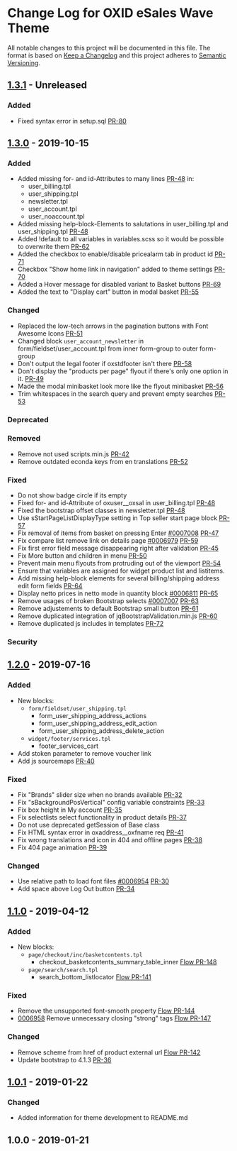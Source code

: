 # Change Log for OXID eSales Wave Theme

All notable changes to this project will be documented in this file.
The format is based on [Keep a Changelog](http://keepachangelog.com/)
and this project adheres to [Semantic Versioning](http://semver.org/).

## [1.3.1] - Unreleased

### Added
- Fixed syntax error in setup.sql [PR-80](https://github.com/OXID-eSales/wave-theme/pull/80) 

## [1.3.0] - 2019-10-15

### Added
- Added missing for- and id-Attributes to many lines [PR-48](https://github.com/OXID-eSales/wave-theme/pull/48) 
in: 
  - user_billing.tpl
  - user_shipping.tpl
  - newsletter.tpl
  - user_account.tpl
  - user_noaccount.tpl
- Added missing help-block-Elements to salutations in user_billing.tpl and user_shipping.tpl [PR-48](https://github.com/OXID-eSales/wave-theme/pull/48)
- Added !default to all variables in variables.scss so it would be possible to overwrite them [PR-62](https://github.com/OXID-eSales/wave-theme/pull/62)
- Added the checkbox to enable/disable pricealarm tab in product id [PR-71](https://github.com/OXID-eSales/wave-theme/pull/71)
- Checkbox "Show home link in navigation" added to theme settings [PR-70](https://github.com/OXID-eSales/wave-theme/pull/70)
- Added a Hover message for disabled variant to Basket buttons [PR-69](https://github.com/OXID-eSales/wave-theme/pull/69)
- Added the text to "Display cart" button in modal basket [PR-55](https://github.com/OXID-eSales/wave-theme/pull/55)

### Changed
- Replaced the low-tech arrows in the pagination buttons with Font Awesome Icons [PR-51](https://github.com/OXID-eSales/wave-theme/pull/51)
- Changed block ``user_account_newsletter`` in form/fieldset/user_account.tpl from inner form-group to outer form-group
- Don't output the legal footer if oxstdfooter isn't there [PR-58](https://github.com/OXID-eSales/wave-theme/pull/58)
- Don't display the "products per page" flyout if there's only one option in it. [PR-49](https://github.com/OXID-eSales/wave-theme/pull/49)
- Made the modal minibasket look more like the flyout minibasket [PR-56](https://github.com/OXID-eSales/wave-theme/pull/56)
- Trim whitespaces in the search query and prevent empty searches [PR-53](https://github.com/OXID-eSales/wave-theme/pull/53)

### Deprecated

### Removed
- Remove not used scripts.min.js [PR-42](https://github.com/OXID-eSales/wave-theme/pull/42)
- Remove outdated econda keys from en translations [PR-52](https://github.com/OXID-eSales/wave-theme/pull/52)

### Fixed
- Do not show badge circle if its empty
- Fixed for- and id-Attribute of oxuser__oxsal in user_billing.tpl [PR-48](https://github.com/OXID-eSales/wave-theme/pull/48)
- Fixed the bootstrap offset classes in newsletter.tpl [PR-48](https://github.com/OXID-eSales/wave-theme/pull/48)
- Use sStartPageListDisplayType setting in Top seller start page block [PR-57](https://github.com/OXID-eSales/wave-theme/pull/57)
- Fix removal of items from basket on pressing Enter [#0007008](https://bugs.oxid-esales.com/view.php?id=7008) [PR-47](https://github.com/OXID-eSales/wave-theme/pull/47)
- Fix compare list remove link on details page [#0006979](https://bugs.oxid-esales.com/view.php?id=6979) [PR-59](https://github.com/OXID-eSales/wave-theme/pull/59)
- Fix first error field message disappearing right after validation [PR-45](https://github.com/OXID-eSales/wave-theme/pull/45)
- Fix More button and children in menu [PR-50](https://github.com/OXID-eSales/wave-theme/pull/50)
- Prevent main menu flyouts from protruding out of the viewport [PR-54](https://github.com/OXID-eSales/wave-theme/pull/54)
- Ensure that variables are assigned for widget product list and listitems.
- Add missing help-block elements for several billing/shipping address edit form fields [PR-64](https://github.com/OXID-eSales/wave-theme/pull/64)
- Display netto prices in netto mode in quantity block [#0006811](https://bugs.oxid-esales.com/view.php?id=6811) [PR-65](https://github.com/OXID-eSales/wave-theme/pull/65)
- Remove usages of broken Bootstrap selects [#0007007](https://bugs.oxid-esales.com/view.php?id=7007) [PR-63](https://github.com/OXID-eSales/wave-theme/pull/63)
- Remove adjustements to default Bootstrap small button [PR-61](https://github.com/OXID-eSales/wave-theme/pull/61)
- Remove duplicated integration of jqBootstrapValidation.min.js [PR-60](https://github.com/OXID-eSales/wave-theme/pull/60)
- Remove duplicated js includes in templates [PR-72](https://github.com/OXID-eSales/wave-theme/pull/72)

### Security

## [1.2.0] -  2019-07-16

### Added
- New blocks:
  - `form/fieldset/user_shipping.tpl`  
    - form_user_shipping_address_actions
    - form_user_shipping_address_edit_action
    - form_user_shipping_address_delete_action
  - `widget/footer/services.tpl`
    - footer_services_cart
- Add stoken parameter to remove voucher link
- Add js sourcemaps [PR-40](https://github.com/OXID-eSales/wave-theme/pull/40)
    
### Fixed
- Fix "Brands" slider size when no brands available [PR-32](https://github.com/OXID-eSales/wave-theme/pull/32)
- Fix "sBackgroundPosVertical" config variable constraints [PR-33](https://github.com/OXID-eSales/wave-theme/pull/33)
- Fix box height in My account [PR-35](https://github.com/OXID-eSales/wave-theme/pull/35)
- Fix selectlists select functionality in product details [PR-37](https://github.com/OXID-eSales/wave-theme/pull/37)
- Do not use deprecated getSession of Base class
- Fix HTML syntax error in oxaddress__oxfname req [PR-41](https://github.com/OXID-eSales/wave-theme/pull/41)
- Fix wrong translations and icon in 404 and offline pages [PR-38](https://github.com/OXID-eSales/wave-theme/pull/38)
- Fix 404 page animation [PR-39](https://github.com/OXID-eSales/wave-theme/pull/39)

### Changed
- Use relative path to load font files [#0006954](https://bugs.oxid-esales.com/view.php?id=6954) [PR-30](https://github.com/OXID-eSales/wave-theme/pull/30)
- Add space above Log Out button [PR-34](https://github.com/OXID-eSales/wave-theme/pull/34)

## [1.1.0] -  2019-04-12

### Added
- New blocks:
  - `page/checkout/inc/basketcontents.tpl`
    - checkout_basketcontents_summary_table_inner [Flow PR-148](https://github.com/OXID-eSales/flow_theme/pull/148)
  - `page/search/search.tpl`
    - search_bottom_listlocator [Flow PR-141](https://github.com/OXID-eSales/flow_theme/pull/141)

### Fixed
- Remove the unsupported font-smooth property [Flow PR-144](https://github.com/OXID-eSales/flow_theme/pull/144)
- [0006958](https://bugs.oxid-esales.com/view.php?id=6958) Remove unnecessary closing "strong" tags [Flow PR-147](https://github.com/OXID-eSales/flow_theme/pull/147)

### Changed
- Remove scheme from href of product external url [Flow PR-142](https://github.com/OXID-eSales/flow_theme/pull/142)
- Update bootstrap to 4.1.3 [PR-36](https://github.com/OXID-eSales/wave-theme/pull/36)

## [1.0.1] -  2019-01-22

### Changed

- Added information for theme development to README.md

## 1.0.0 -  2019-01-21

[1.3.1]: https://github.com/OXID-eSales/wave-theme/compare/v1.3.0...b-1.x
[1.3.0]: https://github.com/OXID-eSales/wave-theme/compare/v1.2.0...v1.3.0
[1.2.0]: https://github.com/OXID-eSales/wave-theme/compare/v1.1.0...v1.2.0
[1.1.0]: https://github.com/OXID-eSales/wave-theme/compare/v1.0.1...v1.1.0
[1.0.1]: https://github.com/OXID-eSales/wave-theme/compare/v1.0.0...v1.0.1